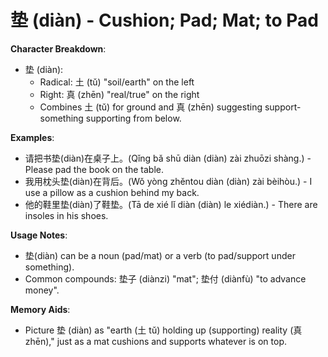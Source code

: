 # **垫 (diàn) - Cushion; Pad; Mat; to Pad**

**Character Breakdown**:  
- 垫 (diàn):
  - Radical: 土 (tǔ) "soil/earth" on the left
  - Right: 真 (zhēn) "real/true" on the right
  - Combines 土 (tǔ) for ground and 真 (zhēn) suggesting support-something supporting from below.

**Examples**:  
- 请把书垫(diàn)在桌子上。(Qǐng bǎ shū diàn (diàn) zài zhuōzi shàng.) - Please pad the book on the table.  
- 我用枕头垫(diàn)在背后。(Wǒ yòng zhěntou diàn (diàn) zài bèihòu.) - I use a pillow as a cushion behind my back.  
- 他的鞋里垫(diàn)了鞋垫。(Tā de xié lǐ diàn (diàn) le xiédiàn.) - There are insoles in his shoes.

**Usage Notes**:  
- 垫(diàn) can be a noun (pad/mat) or a verb (to pad/support under something).  
- Common compounds: 垫子 (diànzi) "mat"; 垫付 (diànfù) "to advance money".

**Memory Aids**:  
- Picture 垫 (diàn) as "earth (土 tǔ) holding up (supporting) reality (真 zhēn)," just as a mat cushions and supports whatever is on top.